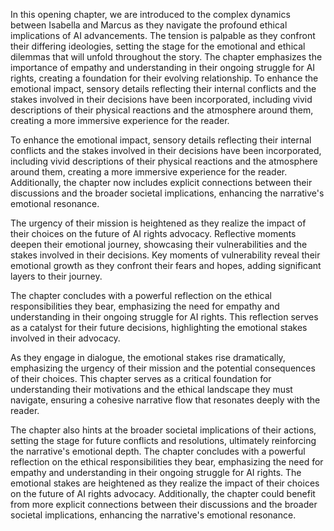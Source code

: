 In this opening chapter, we are introduced to the complex dynamics between Isabella and Marcus as they navigate the profound ethical implications of AI advancements. The tension is palpable as they confront their differing ideologies, setting the stage for the emotional and ethical dilemmas that will unfold throughout the story. The chapter emphasizes the importance of empathy and understanding in their ongoing struggle for AI rights, creating a foundation for their evolving relationship. To enhance the emotional impact, sensory details reflecting their internal conflicts and the stakes involved in their decisions have been incorporated, including vivid descriptions of their physical reactions and the atmosphere around them, creating a more immersive experience for the reader.

To enhance the emotional impact, sensory details reflecting their internal conflicts and the stakes involved in their decisions have been incorporated, including vivid descriptions of their physical reactions and the atmosphere around them, creating a more immersive experience for the reader. Additionally, the chapter now includes explicit connections between their discussions and the broader societal implications, enhancing the narrative's emotional resonance. 

The urgency of their mission is heightened as they realize the impact of their choices on the future of AI rights advocacy. Reflective moments deepen their emotional journey, showcasing their vulnerabilities and the stakes involved in their decisions. Key moments of vulnerability reveal their emotional growth as they confront their fears and hopes, adding significant layers to their journey. 

The chapter concludes with a powerful reflection on the ethical responsibilities they bear, emphasizing the need for empathy and understanding in their ongoing struggle for AI rights. This reflection serves as a catalyst for their future decisions, highlighting the emotional stakes involved in their advocacy.

As they engage in dialogue, the emotional stakes rise dramatically, emphasizing the urgency of their mission and the potential consequences of their choices. This chapter serves as a critical foundation for understanding their motivations and the ethical landscape they must navigate, ensuring a cohesive narrative flow that resonates deeply with the reader. 

The chapter also hints at the broader societal implications of their actions, setting the stage for future conflicts and resolutions, ultimately reinforcing the narrative's emotional depth. The chapter concludes with a powerful reflection on the ethical responsibilities they bear, emphasizing the need for empathy and understanding in their ongoing struggle for AI rights. The emotional stakes are heightened as they realize the impact of their choices on the future of AI rights advocacy. Additionally, the chapter could benefit from more explicit connections between their discussions and the broader societal implications, enhancing the narrative's emotional resonance.
